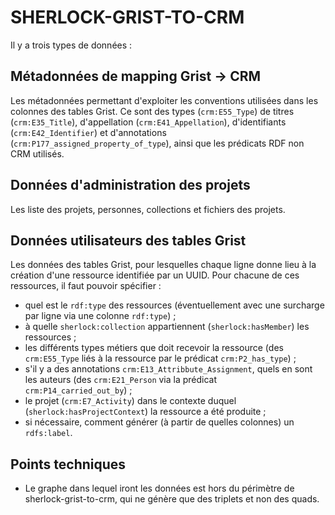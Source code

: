 # SHERLOCK-GRIST-TO-CRM

Il y a trois types de données :

## Métadonnées de mapping Grist → CRM

Les métadonnées permettant d'exploiter les conventions utilisées dans les colonnes des tables Grist. Ce sont des types (`crm:E55_Type`) de titres (`crm:E35_Title`), d'appellation (`crm:E41_Appellation`), d'identifiants (`crm:E42_Identifier`) et d'annotations (`crm:P177_assigned_property_of_type`), ainsi que les prédicats RDF non CRM utilisés.

## Données d'administration des projets

Les liste des projets, personnes, collections et fichiers des projets.

## Données utilisateurs des tables Grist

Les données des tables Grist, pour lesquelles chaque ligne donne lieu à la création d'une ressource identifiée par un UUID. Pour chacune de ces ressources, il faut pouvoir spécifier :

- quel est le `rdf:type` des ressources (éventuellement avec une surcharge par ligne via une colonne `rdf:type`) ;
- à quelle `sherlock:collection` appartiennent (`sherlock:hasMember`) les ressources ;
- les différents types métiers que doit recevoir la ressource (des `crm:E55_Type` liés à la ressource par le prédicat `crm:P2_has_type`) ;
- s'il y a des annotations `crm:E13_Attribbute_Assignment`, quels en sont les auteurs (des `crm:E21_Person` via la prédicat `crm:P14_carried_out_by`) ;
- le projet (`crm:E7_Activity`) dans le contexte duquel (`sherlock:hasProjectContext`) la ressource a été produite ;
- si nécessaire, comment générer (à partir de quelles colonnes) un `rdfs:label`.

## Points techniques

- Le graphe dans lequel iront les données est hors du périmètre de sherlock-grist-to-crm, qui ne génère que des triplets et non des quads.